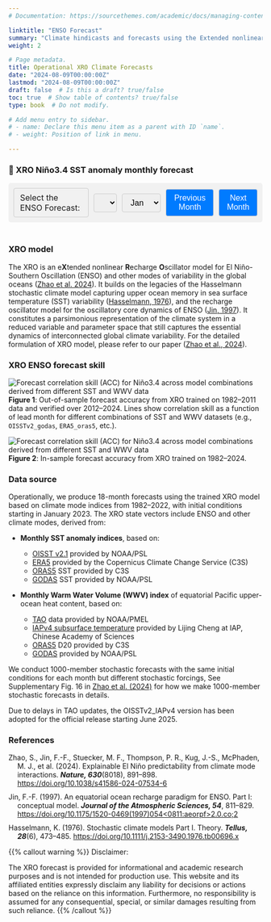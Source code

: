 ```yaml
---
# Documentation: https://sourcethemes.com/academic/docs/managing-content/

linktitle: "ENSO Forecast"
summary: "Climate hindicasts and forecasts using the Extended nonlinear recharge oscillator (XRO) model "
weight: 2

# Page metadata.
title: Operational XRO Climate Forecasts
date: "2024-08-09T00:00:00Z"
lastmod: "2024-08-09T00:00:00Z"
draft: false  # Is this a draft? true/false
toc: true  # Show table of contents? true/false
type: book  # Do not modify.

# Add menu entry to sidebar.
# - name: Declare this menu item as a parent with ID `name`.
# - weight: Position of link in menu.

---
```


### 📝 XRO Niño3.4 SST anomaly monthly forecast

<style>
  #image-selector {
    display: flex;
    align-items: center;
    gap: 10px;
    padding: 10px;
    background-color: #f1f1f1; /* Light grey background */
    border-radius: 5px; /* Rounded corners */
  }

  #image-selector label, #image-selector select, #image-selector button {
    margin: 0;
    padding: 8px 12px;
    font-size: 16px;
    border: 1px solid #ccc; /* Grey border */
    border-radius: 4px; /* Rounded corners for inputs and buttons */
  }

  button {
    background-color: #007bff; /* Bootstrap primary color */
    color: white;
    cursor: pointer;
    border: none;
    transition: background-color 0.3s ease;
  }

  button:hover {
    background-color: #0056b3; /* Darker blue on hover */
  }

  select {
    cursor: pointer;
  }
  #image-display {
    text-align: center; /* Centers the content inside this div */
    padding: 10px; /* Adds some padding around the content */
  }

  #selectedImage {
    width: 99%; /* Sets the image width to 80% of its container */
    max-width: 100%; /* Ensures the image does not exceed the size of the container */
    height: auto; /* Maintains the aspect ratio of the image */
    display: block; /* Makes the image a block element to apply width and centering */
    margin: 0 auto; /* Centers the image horizontally within its container */
  }

  #imageStatus {
    color: red;
    font-size: 16px; /* Sets the font size for the status message */
  }
  .references {
    list-style: none; /* Removes default list styling */
    padding: 0; /* Removes padding */
  }

  .references li {
    margin: 0 0 10px 0; /* Adds space between items */
    padding-left: 2ch; /* Adds padding to create space for hanging indent */
    text-indent: -2ch; /* Creates hanging indent */
  }
</style>


<div id="image-selector">
  <label for="yearDropdown">Select the ENSO Forecast:</label>
  <select id="yearDropdown" onchange="updateImage()"></select>
  <select id="monthDropdown" onchange="updateImage()">
    <option value="01">Jan</option>
    <option value="02">Feb</option>
    <option value="03">Mar</option>
    <option value="04">Apr</option>
    <option value="05">May</option>
    <option value="06">Jun</option>
    <option value="07">Jul</option>
    <option value="08">Aug</option>
    <option value="09">Sep</option>
    <option value="10">Oct</option>
    <option value="11">Nov</option>
    <option value="12">Dec</option>
  </select>
  <button onclick="changeMonth(-1)">Previous Month</button>
  <button onclick="changeMonth(1)">Next Month</button>
</div>

<div id="image-display">
  <img id="selectedImage" src="" alt="Selected Image" style="display: none;">
  <p id="imageStatus" style="display: none;">Image unavailable for the selected date.</p>
</div>

<script>
  function populateYears() {
    const yearDropdown = document.getElementById('yearDropdown');
    const startYear = 2023;
    const endYear = 2028;
    const currentYear = new Date().getFullYear();

    for (let year = startYear; year <= endYear; year++) {
      const option = document.createElement('option');
      option.value = year;
      option.text = year;
      yearDropdown.appendChild(option);
    }

    yearDropdown.value = Math.min(currentYear, endYear); // default to current or max available
  }

  function updateImage() {
    const year = document.getElementById('yearDropdown').value;
    const month = document.getElementById('monthDropdown').value;
    const imagePath = `/XRO_plume/${year}-${month}_Nino34.png`;

    const img = document.getElementById('selectedImage');
    const status = document.getElementById('imageStatus');

    const testImg = new Image();
    testImg.onload = function () {
      img.src = imagePath;
      img.style.display = 'block';
      status.style.display = 'none';
    };
    testImg.onerror = function () {
      img.style.display = 'none';
      status.style.display = 'block';
    };
    testImg.src = imagePath;
  }

  function setDefaultMonth() {
    const monthDropdown = document.getElementById('monthDropdown');
    const today = new Date();
    const day = today.getDate();
    const monthIndex = today.getMonth(); // 0-based

    // Default to previous month if before 15th
    monthDropdown.selectedIndex = (day <= 15) ? (monthIndex + 11) % 12 : monthIndex;
    updateImage();
  }

  function changeMonth(delta) {
    const monthDropdown = document.getElementById('monthDropdown');
    const yearDropdown = document.getElementById('yearDropdown');

    let currentMonthIndex = monthDropdown.selectedIndex;
    let currentYearIndex = yearDropdown.selectedIndex;

    const totalMonths = 12;
    const newMonthIndex = currentMonthIndex + delta;

    // Handle month rollover
    if (newMonthIndex < 0) {
      if (currentYearIndex > 0) {
        yearDropdown.selectedIndex = currentYearIndex - 1;
        monthDropdown.selectedIndex = totalMonths - 1;
      }
    } else if (newMonthIndex >= totalMonths) {
      if (currentYearIndex < yearDropdown.options.length - 1) {
        yearDropdown.selectedIndex = currentYearIndex + 1;
        monthDropdown.selectedIndex = 0;
      }
    } else {
      monthDropdown.selectedIndex = newMonthIndex;
    }

    updateImage();
  }

  window.onload = function () {
    populateYears();
    setDefaultMonth();
  };
</script>



### XRO model 

The XRO is an e**X**tended nonlinear **R**echarge **O**scillator model for El Niño-Southern Oscillation (ENSO) and other modes of variability in the global oceans ([Zhao et al. 2024](#ref-zhao-2024)). It builds on the legacies of the Hasselmann stochastic climate model capturing upper ocean memory in sea surface temperature (SST) variability ([Hasselmann, 1976](#ref-hasselmann-1976)), and the recharge oscillator model for the oscillatory core dynamics of ENSO ([Jin, 1997](#ref-jin-1997)). It constitutes a parsimonious representation of the climate system in a reduced variable and parameter space that still captures the essential dynamics of interconnected global climate variability. For the detailed formulation of XRO model, please refer to our paper ([Zhao et al., 2024](#ref-zhao-2024)).


### XRO ENSO forecast skill
![Forecast correlation skill (ACC) for Niño3.4 across model combinations derived from different SST and WWV data](/XRO_skills/XRO_Nino34_out_of_sample_skill_2012-2024.png)
**Figure 1**: Out-of-sample forecast accuracy from XRO trained on 1982–2011 data and verified over 2012–2024. Lines show correlation skill as a function of lead month for different combinations of SST and WWV datasets (e.g., `OISSTv2_godas`, `ERA5_oras5`, etc.).

![Forecast correlation skill (ACC) for Niño3.4 across model combinations derived from different SST and WWV data](/XRO_skills/XRO_Nino34_in_sample_skill_1982-2024.png)
**Figure 2**: In-sample forecast accuracy from XRO trained on 1982–2024.

### Data source

Operationally, we produce 18-month forecasts using the trained XRO model based on climate mode indices from 1982–2022, with initial conditions starting in January 2023. The XRO state vectors include ENSO and other climate modes, derived from:

- **Monthly SST anomaly indices**, based on:
  - [OISST v2.1](https://psl.noaa.gov/data/gridded/data.noaa.oisst.v2.highres.html) provided by NOAA/PSL
  - [ERA5](https://doi.org/10.24381/cds.f17050d7) provided by the Copernicus Climate Change Service (C3S)
  - [ORAS5](https://doi.org/10.24381/cds.67e8eeb7) SST provided by C3S
  - [GODAS](https://psl.noaa.gov/data/gridded/data.godas.html) SST provided by NOAA/PSL

- **Monthly Warm Water Volume (WWV) index** of equatorial Pacific upper-ocean heat content, based on:
  - [TAO](https://www.pmel.noaa.gov/elnino/upper-ocean-heat-content-and-enso) data provided by NOAA/PMEL
  - [IAPv4 subsurface temperature](http://www.ocean.iap.ac.cn/ftp/cheng/IAPv4.2_IAP_Temperature_gridded_1month_netcdf) provided by Lijing Cheng at IAP, Chinese Academy of Sciences
  - [ORAS5](https://doi.org/10.24381/cds.67e8eeb7) D20 provided by C3S 
  - [GODAS](https://psl.noaa.gov/data/gridded/data.godas.html) provided by NOAA/PSL

We conduct 1000-member stochastic forecasts with the same initial conditions for each month but different stochastic forcings, See Supplementary Fig. 16 in [Zhao et al. (2024)](#ref-zhao-2024) for how we make 1000-member stochastic forecasts in details.

Due to delays in TAO updates, the OISSTv2_IAPv4 version has been adopted for the official release starting June 2025.

### References

<ul class="references">
  <li><a id="ref-zhao-2024"></a>Zhao, S., Jin, F.-F., Stuecker, M. F., Thompson, P. R., Kug, J.-S., McPhaden, M. J., et al. (2024). Explainable El Niño predictability from climate mode interactions. <strong><em>Nature, 630</em></strong>(8018), 891–898. <a href="https://doi.org/10.1038/s41586-024-07534-6">https://doi.org/10.1038/s41586-024-07534-6</a></li>

  <li><a id="ref-jin-1997"></a>Jin, F.-F. (1997). An equatorial ocean recharge paradigm for ENSO. Part I: conceptual model. <strong><em>Journal of the Atmospheric Sciences, 54</em></strong>, 811–829. <a href="https://doi.org/10.1175/1520-0469(1997)054<0811:aeorpf>2.0.co;2">https://doi.org/10.1175/1520-0469(1997)054&lt;0811:aeorpf&gt;2.0.co;2</a></li>

  <li><a id="ref-hasselmann-1976"></a>Hasselmann, K. (1976). Stochastic climate models Part I. Theory. <strong><em>Tellus, 28</em></strong>(6), 473–485. <a href="https://doi.org/10.1111/j.2153-3490.1976.tb00696.x">https://doi.org/10.1111/j.2153-3490.1976.tb00696.x</a></li>
</ul>




{{% callout warning %}}
Disclaimer: 

The XRO forecast is provided for informational and academic research purposes and is not intended for production use. This website and its affiliated entities expressly disclaim any liability for decisions or actions based on the reliance on this information. Furthermore, no responsibility is assumed for any consequential, special, or similar damages resulting from such reliance.
{{% /callout %}}
